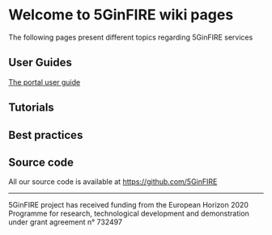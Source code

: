 <!-- TITLE: 5GinFIRE wiki -->
<!-- SUBTITLE:Welcome to the 5GinFIRE wiki pages -->


# Welcome to 5GinFIRE wiki pages
The following pages present different topics regarding 5GinFIRE services

## User Guides

[The portal user guide](5-gin-fire-portal-user-guide)


## Tutorials


## Best practices


## Source code

All our source code is available at https://github.com/5GinFIRE




-----

5GinFIRE project has received funding from the European Horizon 2020 Programme for research, technological development and demonstration under grant agreement n° 732497
